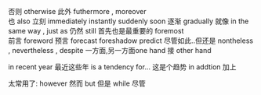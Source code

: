 否则 otherwise 
此外 futhermore ,  moreover   
也  also
立刻  immediately  instantly  suddenly   soon
逐渐  gradually
就像  in the same way ,  just as
仍然  still
首先也是最重要的  foremost  
前言  foreword
预言  forecast   foreshadow  predict
尽管如此..但还是   nontheless , nevertheless , despite
一方面,另一方面one hand    接 other hand 




in recent year  最近这些年
is a tendency for...   这是个趋势
in addtion  加上









太常用了:
however 然而
but 但是
while 尽管
